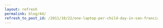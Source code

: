 ```yaml
---
layout: refresh
permalink: blog/44/
refresh_to_post_id: /2011/10/22/one-laptop-per-child-day-in-san-francisco
---
```

